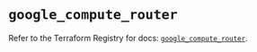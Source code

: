 # `google_compute_router`

Refer to the Terraform Registry for docs: [`google_compute_router`](https://registry.terraform.io/providers/hashicorp/google/5.39.0/docs/resources/compute_router).

